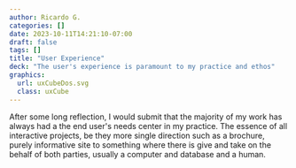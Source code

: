 ```yaml
---
author: Ricardo G.
categories: []
date: 2023-10-11T14:21:10-07:00
draft: false
tags: []
title: "User Experience"
deck: "The user's experience is paramount to my practice and ethos"
graphics: 
  url: uxCubeDos.svg
  class: uxCube
---
```

 After some long reflection, I would submit that the majority of my work has always had a the end user's needs center in my practice. The essence of all interactive projects, be they more single direction such as a brochure, purely informative site to something where there is give and take on the behalf of both parties, usually a computer and database and a human.
